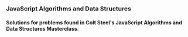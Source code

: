 ### JavaScript Algorithms and Data Structures

#### Solutions for problems found in Colt Steel's JavaScript Algorithms and Data Structures Masterclass.
